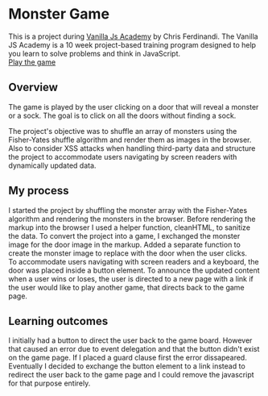 # Monster Game

This is a project during [Vanilla Js Academy](https://gomakethings.com/) by Chris Ferdinandi. The Vanilla JS Academy is a 10 week project-based training program designed to help you learn to solve problems and think in JavaScript.<br>
[Play the game](https://helena-p.github.io/Monster-Game/)

## Overview

The game is played by the user clicking on a door that will reveal a monster or a sock. The goal is to click on all the doors without finding a sock.

The project's objective was to shuffle an array of monsters using the Fisher-Yates shuffle algorithm and render them as images in the browser. Also to consider XSS attacks when handling third-party data and structure the project to accommodate users navigating by screen readers with dynamically updated data.

## My process

I started the project by shuffling the monster array with the Fisher-Yates algorithm and rendering the monsters in the browser. Before rendering the markup into the browser I used a helper function, cleanHTML, to sanitize the data. To convert the project into a game, I exchanged the monster image for the door image in the markup. Added a separate function to create the monster image to replace with the door when the user clicks. <br>To accommodate users navigating with screen readers and a keyboard, the door was placed inside a button element.
To announce the updated content when a user wins or loses, the user is directed to a new page with a link if the user would like to play another game, that directs back to the game page.

## Learning outcomes

I initially had a button to direct the user back to the game board. However that caused an error due to event delegation and that the button didn't exist on the game page. If I placed a guard clause first the error dissapeared. Eventually I decided to exchange the button element to a link instead to redirect the user back to the game page and I could remove the javascript for that purpose entirely.
